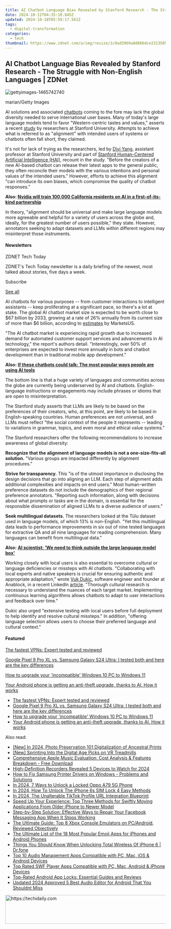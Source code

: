 ```yaml
---
title: AI Chatbot Language Bias Revealed by Stanford Research - The Struggle with Non-English Languages | ZDNet
date: 2024-10-12T04:35:10.845Z
updated: 2024-10-18T05:59:17.561Z
tags:
  - digital-transformation
categories:
  - tech
thumbnail: https://www.zdnet.com/a/img/resize/1c9ad3969a0d866dce2313505c1b179b723ccbfe/2024/08/13/ac736602-a39f-4c9e-a3ea-f005de7be464/gettyimages-1465742740.jpg?width=170&height=128&fit=crop&auto=webp
---
```


## AI Chatbot Language Bias Revealed by Stanford Research - The Struggle with Non-English Languages | ZDNet

![gettyimages-1465742740](https://www.zdnet.com/a/img/resize/5a889b806d8e51b6a7eee651ebc2f8e2b7678df6/2024/08/13/ac736602-a39f-4c9e-a3ea-f005de7be464/gettyimages-1465742740.jpg?auto=webp&width=1280)

marian/Getty Images

AI solutions and associated [chatbots](https://www.zdnet.com/article/best-ai-chatbot/) coming to the fore may lack the global diversity needed to serve international user bases. Many of today's large language models tend to favor "Western-centric tastes and values," asserts a recent [study](https://arxiv.org/pdf/2402.15018#link=%7B%22role%22:%22standard%22,%22href%22:%22https://arxiv.org/pdf/2402.15018%22,%22target%22:%22%5Fblank%22,%22absolute%22:%22%22,%22linkText%22:%22study%22%7D) by researchers at Stanford University. Attempts to achieve what is referred to as "alignment" with intended users of systems or chatbots often fall short, they claimed. 

It's not for lack of trying as the researchers, led by [Diyi Yang](https://cs.stanford.edu/~diyiy/#link=%7B%22role%22:%22standard%22,%22href%22:%22https://cs.stanford.edu/~diyiy/%22,%22target%22:%22%5Fblank%22,%22absolute%22:%22%22,%22linkText%22:%22Diyi%20Yang%22%7D), assistant professor at Stanford University and part of [Stanford Human-Centered Artificial Intelligence (HAI)](https://hai.stanford.edu/#link=%7B%22role%22:%22standard%22,%22href%22:%22https://hai.stanford.edu/%22,%22target%22:%22%22,%22absolute%22:%22%22,%22linkText%22:%22Stanford%20Human-Centered%20Artificial%20Intelligence%20%28HAI%29%22%7D), recount in the study. "Before the creators of a new AI-based chatbot can release their latest apps to the general public, they often reconcile their models with the various intentions and personal values of the intended users." However, efforts to achieve this alignment "can introduce its own biases, which compromise the quality of chatbot responses."

**Also: [Nvidia will train 100,000 California residents on AI in a first-of-its-kind partnership](https://www.zdnet.com/article/nvidia-will-train-100000-california-residents-on-ai-in-a-first-of-its-kind-partnership/)**

In theory, "alignment should be universal and make large language models more agreeable and helpful for a variety of users across the globe and, ideally, for the greatest number of users possible," they state. However, annotators seeking to adapt datasets and LLMs within different regions may misinterpret those instruments. 

#### Newsletters

ZDNET Tech Today

ZDNET's Tech Today newsletter is a daily briefing of the newest, most talked about stories, five days a week.

 Subscribe

[See all](https://www.zdnet.com/newsletters/)

AI chatbots for various purposes -- from customer interactions to intelligent assistants -- keep proliferating at a significant pace, so there's a lot at stake. The global AI chatbot market size is expected to be worth close to $67 billion by 2033, growing at a rate of 26% annually from its current size of more than $6 billion, according to [estimates](https://market.us/report/ai-chatbot-market/#link=%7B%22role%22:%22standard%22,%22href%22:%22https://market.us/report/ai-chatbot-market/%22,%22target%22:%22%5Fblank%22,%22absolute%22:%22%22,%22linkText%22:%22estimates%22%7D) by MarketsUS.

 "The AI chatbot market is experiencing rapid growth due to increased demand for automated customer support services and advancements in AI technology," the report's authors detail. "Interestingly, over 50% of enterprises are expected to invest more annually in bots and chatbot development than in traditional mobile app development."

**Also:** [**If these chatbots could talk: The most popular ways people are using AI tools**](https://www.zdnet.com/article/if-these-chatbots-could-talk-the-most-popular-ways-people-are-using-ai-tools/)

The bottom line is that a huge variety of languages and communities across the globe are currently being underserved by AI and chatbots. English-language instructions or engagements may include phrases or idioms that are open to misinterpretation. 

The Stanford study asserts that LLMs are likely to be based on the preferences of their creators, who, at this point, are likely to be based in English-speaking countries. Human preferences are not universal, and LLMs must reflect "the social context of the people it represents -- leading to variations in grammar, topics, and even moral and ethical value systems." 

The Stanford researchers offer the following recommendations to increase awareness of global diversity:

**Recognize that the alignment of language models is not a one-size-fits-all solution.** "Various groups are impacted differently by alignment procedures."

**Strive for transparency.** This "is of the utmost importance in disclosing the design decisions that go into aligning an LLM. Each step of alignment adds additional complexities and impacts on end users." Most human-written preference datasets do not include the demographics of their regional preference annotators. "Reporting such information, along with decisions about what prompts or tasks are in the domain, is essential for the responsible dissemination of aligned LLMs to a diverse audience of users."

**Seek multilingual datasets.** The researchers looked at the Tülu dataset used in language models, of which 13% is non-English. "Yet this multilingual data leads to performance improvements in six out of nine tested languages for extractive QA and all nine languages for reading comprehension. Many languages can benefit from multilingual data."

**Also:** [**AI scientist: 'We need to think outside the large language model box'**](https://www.zdnet.com/article/ai-scientist-we-need-to-think-outside-the-large-language-model-box/)

Working closely with local users is also essential to overcome cultural or language deficiencies or missteps with AI chatbots. "Collaborating with local experts and native speakers is crucial for ensuring authentic and appropriate adaptation," wrote [Vuk Dukic](https://www.linkedin.com/in/vukdukic/#link=%7B%22role%22:%22standard%22,%22href%22:%22https://www.linkedin.com/in/vukdukic/%22,%22target%22:%22%5Fblank%22,%22absolute%22:%22%22,%22linkText%22:%22Vuk%20Dukic%22%7D), software engineer and founder at Anablock, in a recent LinkedIn [article](https://www.linkedin.com/pulse/adapting-ai-chatbots-different-cultural-contexts-vuk-dukic-98k1c/#link=%7B%22role%22:%22standard%22,%22href%22:%22https://www.linkedin.com/pulse/adapting-ai-chatbots-different-cultural-contexts-vuk-dukic-98k1c/%22,%22target%22:%22%5Fblank%22,%22absolute%22:%22%22,%22linkText%22:%22article%22%7D). "Thorough cultural research is necessary to understand the nuances of each target market. Implementing continuous learning algorithms allows chatbots to adapt to user interactions and feedback over time."

Dukic also urged "extensive testing with local users before full deployment to help identify and resolve cultural missteps." In addition, "offering language selection allows users to choose their preferred language and cultural context."

#### Featured

[The fastest VPNs: Expert tested and reviewed](https://www.zdnet.com/article/fastest-vpn/ "The fastest VPNs: Expert tested and reviewed")

[Google Pixel 9 Pro XL vs. Samsung Galaxy S24 Ultra: I tested both and here are the key differences](https://www.zdnet.com/article/google-pixel-9-pro-xl-vs-samsung-galaxy-s24-ultra/ "Google Pixel 9 Pro XL vs. Samsung Galaxy S24 Ultra: I tested both and here are the key differences")

[How to upgrade your 'incompatible' Windows 10 PC to Windows 11](https://www.zdnet.com/article/how-to-upgrade-your-incompatible-windows-10-pc-to-windows-11/ "How to upgrade your 'incompatible' Windows 10 PC to Windows 11")

[Your Android phone is getting an anti-theft upgrade, thanks to AI. How it works](https://www.zdnet.com/article/your-android-phone-is-getting-an-anti-theft-upgrade-thanks-to-ai-how-it-works/ "Your Android phone is getting an anti-theft upgrade, thanks to AI. How it works")

* [The fastest VPNs: Expert tested and reviewed](https://www.zdnet.com/article/fastest-vpn/ "The fastest VPNs: Expert tested and reviewed")
* [Google Pixel 9 Pro XL vs. Samsung Galaxy S24 Ultra: I tested both and here are the key differences](https://www.zdnet.com/article/google-pixel-9-pro-xl-vs-samsung-galaxy-s24-ultra/ "Google Pixel 9 Pro XL vs. Samsung Galaxy S24 Ultra: I tested both and here are the key differences")
* [How to upgrade your 'incompatible' Windows 10 PC to Windows 11](https://www.zdnet.com/article/how-to-upgrade-your-incompatible-windows-10-pc-to-windows-11/ "How to upgrade your 'incompatible' Windows 10 PC to Windows 11")
* [Your Android phone is getting an anti-theft upgrade, thanks to AI. How it works](https://www.zdnet.com/article/your-android-phone-is-getting-an-anti-theft-upgrade-thanks-to-ai-how-it-works/ "Your Android phone is getting an anti-theft upgrade, thanks to AI. How it works")

<ins class="adsbygoogle"
     style="display:block"
     data-ad-format="autorelaxed"
     data-ad-client="ca-pub-7571918770474297"
     data-ad-slot="1223367746"></ins>

<ins class="adsbygoogle"
     style="display:block"
     data-ad-client="ca-pub-7571918770474297"
     data-ad-slot="8358498916"
     data-ad-format="auto"
     data-full-width-responsive="true"></ins>

<span class="atpl-alsoreadstyle">Also read:</span>
<div><ul>
<li><a href="https://fox-access.techidaily.com/new-in-2024-photo-preservation-101-digitalization-of-ancestral-prints/"><u>[New] In 2024, Photo Preservation 101 Digitalization of Ancestral Prints</u></a></li>
<li><a href="https://extra-guidance.techidaily.com/new-sprinting-into-the-digital-age-picks-on-vr-treadmills/"><u>[New] Sprinting Into the Digital Age Picks on VR Treadmills</u></a></li>
<li><a href="https://app-tips.techidaily.com/comprehensive-apple-music-evaluation-cost-analysis-and-features-breakdown-free-download/"><u>Comprehensive Apple Music Evaluation: Cost Analysis & Features Breakdown - Free Download</u></a></li>
<li><a href="https://screen-recording.techidaily.com/high-definition-recorders-revealed-5-devices-to-watch-for-2024/"><u>High-Definition Recorders Revealed 5 Devices to Watch for 2024</u></a></li>
<li><a href="https://win-amazing.techidaily.com/how-to-fix-samsung-printer-drivers-on-windows-problems-and-solutions/"><u>How to Fix Samsung Printer Drivers on Windows - Problems and Solutions</u></a></li>
<li><a href="https://android-unlock.techidaily.com/in-2024-7-ways-to-unlock-a-locked-oppo-a79-5g-phone-by-drfone-android/"><u>In 2024, 7 Ways to Unlock a Locked Oppo A79 5G Phone</u></a></li>
<li><a href="https://sim-unlock.techidaily.com/in-2024-how-to-unlock-the-iphone-6s-sim-lock-4-easy-methods-by-drfone-ios/"><u>In 2024, How To Unlock The iPhone 6s SIM Lock 4 Easy Methods</u></a></li>
<li><a href="https://some-approaches.techidaily.com/in-2024-the-unalterable-tiktok-profile-url-integration-blueprint/"><u>In 2024, The Unalterable TikTok Profile URL Integration Blueprint</u></a></li>
<li><a href="https://app-tips.techidaily.com/speed-up-your-experience-top-three-methods-for-swiftly-moving-applications-from-older-iphone-to-newer-model/"><u>Speed Up Your Experience: Top Three Methods for Swiftly Moving Applications From Older iPhone to Newer Model</u></a></li>
<li><a href="https://app-tips.techidaily.com/step-by-step-solution-effective-ways-to-repair-your-facebook-messaging-app-when-it-stops-working/"><u>Step-by-Step Solution: Effective Ways to Repair Your Facebook Messaging App When It Stops Working</u></a></li>
<li><a href="https://app-tips.techidaily.com/the-ultimate-guide-top-8-xbox-console-emulators-on-pcandroid-reviewed-objectively/"><u>The Ultimate Guide: Top 8 Xbox Console Emulators on PC/Android, Reviewed Objectively</u></a></li>
<li><a href="https://app-tips.techidaily.com/the-ultimate-list-of-the-18-most-popular-emoji-apps-for-iphones-and-android-phones/"><u>The Ultimate List of the 18 Most Popular Emoji Apps for iPhones and Android Phones</u></a></li>
<li><a href="https://iphone-unlock.techidaily.com/things-you-should-know-when-unlocking-total-wireless-of-iphone-6-drfone-by-drfone-ios/"><u>Things You Should Know When Unlocking Total Wireless Of iPhone 6 | Dr.fone</u></a></li>
<li><a href="https://app-tips.techidaily.com/top-10-audio-management-apps-compatible-with-pc-mac-ios-and-android-devices/"><u>Top 10 Audio Management Apps Compatible with PC, Mac, iOS & Android Devices</u></a></li>
<li><a href="https://app-tips.techidaily.com/top-rated-swf-player-apps-compatible-with-pc-mac-android-and-iphone-devices/"><u>Top Rated SWF Player Apps Compatible with PC, Mac, Android & iPhone Devices</u></a></li>
<li><a href="https://app-tips.techidaily.com/top-rated-android-app-locks-essential-guides-and-reviews/"><u>Top-Rated Android App Locks: Essential Guides and Reviews</u></a></li>
<li><a href="https://audio-editing.techidaily.com/updated-2024-approved-5-best-audio-editor-for-android-that-you-shouldnt-miss/"><u>Updated 2024 Approved 5 Best Audio Editor for Android That You Shouldnt Miss</u></a></li>
</ul></div>

<!-- affiliate ads begin -->
<a href="https://appsumo.8odi.net/c/5597632/2043617/7443" target="_top" id="2043617">
  <img src="//a.impactradius-go.com/display-ad/7443-2043617" border="0" alt="https://techidaily.com" width="728" height="90"/>
</a>
<img height="0" width="0" src="https://appsumo.8odi.net/i/5597632/2043617/7443" style="position:absolute;visibility:hidden;" border="0" />
<!-- affiliate ads end -->

